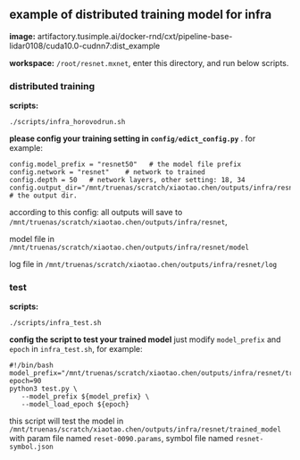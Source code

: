 ## example of distributed training model for infra

**image:** artifactory.tusimple.ai/docker-rnd/cxt/pipeline-base-lidar0108/cuda10.0-cudnn7:dist_example

**workspace:**  `/root/resnet.mxnet`, enter this directory, and run below scripts.

### distributed training

**scripts:** 

```shell
./scripts/infra_horovodrun.sh
```

**please config your training setting in  `config/edict_config.py`** . for example:

```shell
config.model_prefix = "resnet50"   # the model file prefix
config.network = "resnet"    # network to trained
config.depth = 50   # network layers, other setting: 18, 34
config.output_dir="/mnt/truenas/scratch/xiaotao.chen/outputs/infra/resnet"  # the output dir.
```

according to this config: all outputs will save to `/mnt/truenas/scratch/xiaotao.chen/outputs/infra/resnet`, 

model file in `/mnt/truenas/scratch/xiaotao.chen/outputs/infra/resnet/model`

log file in `/mnt/truenas/scratch/xiaotao.chen/outputs/infra/resnet/log`

### test

**scripts:**

```shell
./scripts/infra_test.sh
```

**config the script to test your trained model** just modify `model_prefix` and `epoch` in `infra_test.sh`, for example:

```shell
#!/bin/bash
model_prefix="/mnt/truenas/scratch/xiaotao.chen/outputs/infra/resnet/trained_model/resnet"
epoch=90
python3 test.py \
   --model_prefix ${model_prefix} \
   --model_load_epoch ${epoch}
```

this script will test the model in `/mnt/truenas/scratch/xiaotao.chen/outputs/infra/resnet/trained_model` with param file named `reset-0090.params`, symbol file named `resnet-symbol.json`